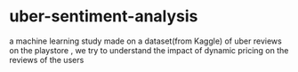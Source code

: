 # uber-sentiment-analysis
a machine learning study made on a dataset(from Kaggle) of uber reviews on the playstore , we try to understand the impact of dynamic pricing on the reviews of the users
